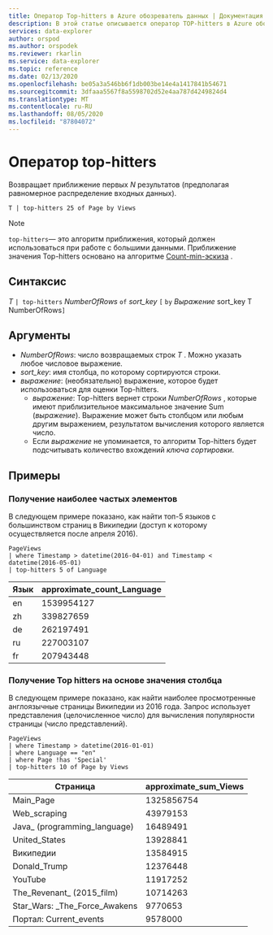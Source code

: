 ```yaml
---
title: Оператор Top-hitters в Azure обозреватель данных | Документация Майкрософт
description: В этой статье описывается оператор TOP-hitters в Azure обозреватель данных.
services: data-explorer
author: orspod
ms.author: orspodek
ms.reviewer: rkarlin
ms.service: data-explorer
ms.topic: reference
ms.date: 02/13/2020
ms.openlocfilehash: be05a3a546bb6f1db003be14e4a1417841b54671
ms.sourcegitcommit: 3dfaaa5567f8a5598702d52e4aa787d4249824d4
ms.translationtype: MT
ms.contentlocale: ru-RU
ms.lasthandoff: 08/05/2020
ms.locfileid: "87804072"
---
```

# <a name="top-hitters-operator"></a>Оператор top-hitters

Возвращает приближение первых *N* результатов (предполагая равномерное распределение входных данных).

```kusto
T | top-hitters 25 of Page by Views 
```

> [!NOTE]
> `top-hitters`— это алгоритм приближения, который должен использоваться при работе с большими данными. Приближение значения Top-hitters основано на алгоритме [Count-min-эскиза](https://en.wikipedia.org/wiki/Count%E2%80%93min_sketch) .  

## <a name="syntax"></a>Синтаксис

*T* `| top-hitters` *NumberOfRows* `of` *sort_key* `[` `by` *Выражение* sort_key T NumberOfRows`]`

## <a name="arguments"></a>Аргументы

* *NumberOfRows*: число возвращаемых строк *T* . Можно указать любое числовое выражение.
* *sort_key*: имя столбца, по которому сортируются строки.
* *выражение*: (необязательно) выражение, которое будет использоваться для оценки Top-hitters. 
    * *выражение*: Top-hitters вернет строки *NumberOfRows* , которые имеют приблизительное максимальное значение Sum (*выражение*). Выражение может быть столбцом или любым другим выражением, результатом вычисления которого является число. 
    *  Если *выражение* не упоминается, то алгоритм Top-hitters будет подсчитывать количество вхождений *ключа сортировки*.  

## <a name="examples"></a>Примеры

### <a name="get-most-frequent-items"></a>Получение наиболее частых элементов 

В следующем примере показано, как найти топ-5 языков с большинством страниц в Википедии (доступ к которому осуществляется после апреля 2016). 

```kusto
PageViews
| where Timestamp > datetime(2016-04-01) and Timestamp < datetime(2016-05-01) 
| top-hitters 5 of Language 
```

|Язык|approximate_count_Language|
|---|---|
|en|1539954127|
|zh|339827659|
|de|262197491|
|ru|227003107|
|fr|207943448|

### <a name="get-top-hitters-based-on-column-value"></a>Получение Top hitters на основе значения столбца

В следующем примере показано, как найти наиболее просмотренные англоязычные страницы Википедии из 2016 года. Запрос использует представления (целочисленное число) для вычисления популярности страницы (число представлений). 

```kusto
PageViews
| where Timestamp > datetime(2016-01-01)
| where Language == "en"
| where Page !has 'Special'
| top-hitters 10 of Page by Views
```

|Страница|approximate_sum_Views|
|---|---|
|Main_Page|1325856754|
|Web_scraping|43979153|
|Java_ (programming_language)|16489491|
|United_States|13928841|
|Википедии|13584915|
|Donald_Trump|12376448|
|YouTube|11917252|
|The_Revenant_ (2015_film)|10714263|
|Star_Wars: _The_Force_Awakens|9770653|
|Портал: Current_events|9578000|
